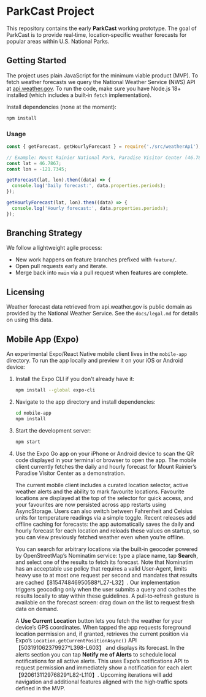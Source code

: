 # ParkCast Project

This repository contains the early **ParkCast** working prototype. The goal of ParkCast is to provide real‑time, location‑specific weather forecasts for popular areas within U.S. National Parks.

## Getting Started

The project uses plain JavaScript for the minimum viable product (MVP). To fetch weather forecasts we query the National Weather Service (NWS) API at [api.weather.gov](https://api.weather.gov). To run the code, make sure you have Node.js 18+ installed (which includes a built‑in `fetch` implementation).

Install dependencies (none at the moment):

```bash
npm install
```

### Usage

```js
const { getForecast, getHourlyForecast } = require('./src/weatherApi');

// Example: Mount Rainier National Park, Paradise Visitor Center (46.7867° N, 121.7345° W)
const lat = 46.7867;
const lon = -121.7345;

getForecast(lat, lon).then((data) => {
  console.log('Daily forecast:', data.properties.periods);
});

getHourlyForecast(lat, lon).then((data) => {
  console.log('Hourly forecast:', data.properties.periods);
});
```

## Branching Strategy

We follow a lightweight agile process:

* New work happens on feature branches prefixed with `feature/`.
* Open pull requests early and iterate.
* Merge back into `main` via a pull request when features are complete.

## Licensing

Weather forecast data retrieved from api.weather.gov is public domain as provided by the National Weather Service. See the `docs/legal.md` for details on using this data.

## Mobile App (Expo)

An experimental Expo/React Native mobile client lives in the `mobile-app` directory. To run the app locally and preview it on your iOS or Android device:

1. Install the Expo CLI if you don't already have it:

   ```bash
   npm install --global expo-cli
   ```

2. Navigate to the app directory and install dependencies:

   ```bash
   cd mobile-app
   npm install
   ```

3. Start the development server:

   ```bash
   npm start
   ```

4. Use the Expo Go app on your iPhone or Android device to scan the QR code displayed in your terminal or browser to open the app. The mobile client currently fetches the daily and hourly forecast for Mount Rainier’s Paradise Visitor Center as a demonstration.

    The current mobile client includes a curated location selector, active weather alerts and the ability to mark favourite locations.  Favourite locations are displayed at the top of the selector for quick access, and your favourites are now persisted across app restarts using AsyncStorage.  Users can also switch between Fahrenheit and Celsius units for temperature readings via a simple toggle.  Recent releases add offline caching for forecasts: the app automatically saves the daily and hourly forecast for each location and reloads these values on startup, so you can view previously fetched weather even when you’re offline.

    You can search for arbitrary locations via the built‑in geocoder powered by OpenStreetMap’s Nominatim service: type a place name, tap **Search**, and select one of the results to fetch its forecast.  Note that Nominatim has an acceptable use policy that requires a valid User‑Agent, limits heavy use to at most one request per second and mandates that results are cached【815474846950588†L27-L32】.  Our implementation triggers geocoding only when the user submits a query and caches the results locally to stay within these guidelines.  A pull‑to‑refresh gesture is available on the forecast screen: drag down on the list to request fresh data on demand.

    A **Use Current Location** button lets you fetch the weather for your device’s GPS coordinates.  When tapped the app requests foreground location permission and, if granted, retrieves the current position via Expo’s `Location.getCurrentPositionAsync()` API【503191062379927†L398-L603】 and displays its forecast.  In the alerts section you can tap **Notify me of Alerts** to schedule local notifications for all active alerts.  This uses Expo’s notifications API to request permission and immediately show a notification for each alert【920613112976829†L82-L110】.  Upcoming iterations will add navigation and additional features aligned with the high‑traffic spots defined in the MVP.